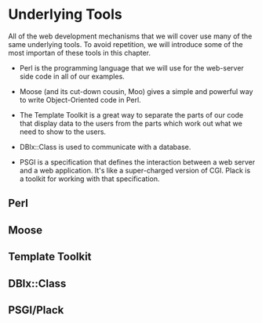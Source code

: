 # Underlying Tools

All of the web development mechanisms that we will cover use many of the
same underlying tools. To avoid repetition, we will introduce some of the 
most importan of these tools in this chapter.

* Perl is the programming language that we will use for the web-server side
code in all of our examples.

* Moose (and its cut-down cousin, Moo) gives a simple and powerful way to 
write Object-Oriented code in Perl.

* The Template Toolkit is a great way to separate the parts of our code that
display data to the users from the parts which work out what we need to show
to the users.

* DBIx::Class is used to communicate with a database.

* PSGI is a specification that defines the interaction between a web server
and a web application. It's like a super-charged version of CGI. Plack is a
toolkit for working with that specification.

## Perl

## Moose

## Template Toolkit

## DBIx::Class

## PSGI/Plack

